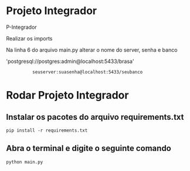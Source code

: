 # Projeto Integrador

P-Integrador

Realizar os imports

Na linha 6 do arquivo main.py alterar o nome do server, senha e banco

'postgresql://postgres:admin@localhost:5433/brasa'

              seuserver:suasenha@localhost:5433/seubanco

# Rodar Projeto Integrador

## Instalar os pacotes do arquivo requirements.txt

```
pip install -r requirements.txt
```

## Abra o terminal e digite o seguinte comando

```
python main.py
```